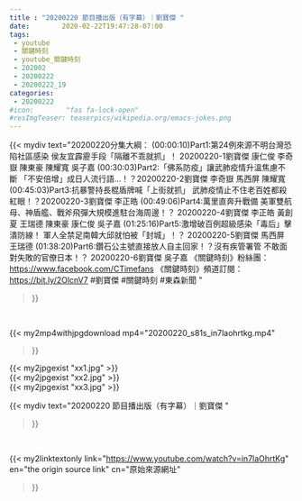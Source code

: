 ```yaml
---
title : "20200220 節目播出版（有字幕）｜劉寶傑 "
date:        2020-02-22T19:47:28-07:00
tags:
 - youtube
 - 關鍵時刻
 - youtube_關鍵時刻
 - 202002
 - 20200222
 - 20200222_19
categories:
 - 20200222
#icon:        "fas fa-lock-open"
#resImgTeaser: teaserpics/wikipedia.org/emacs-jokes.png
---
```


{{< mydiv text="20200220分集大綱：  (00:00:10)Part1:第24例來源不明台灣恐陷社區感染 侯友宜霹靂手段「隔離不乖就抓」！ 20200220-1劉寶傑 康仁俊 李奇嶽 陳東豪 陳耀寬 吳子嘉  (00:30:03)Part2:「佛系防疫」讓武肺疫情升溫焦慮不斷 「不安倍增」成日人流行語…！？20200220-2劉寶傑 李奇嶽 馬西屏 陳耀寬  (00:45:03)Part3:抗暴警持長棍盾牌喊「上街就抓」 武肺疫情止不住老百姓都殺紅眼！？20200220-3劉寶傑 李正皓  (00:49:06)Part4:萬里直奔升戰備 美軍雙航母、神盾艦、戰斧飛彈大規模進駐台海周邊！？ 20200220-4劉寶傑 李正皓 黃創夏 王瑞德  陳東豪 康仁俊 吳子嘉  (01:25:16)Part5:激增破百例超級感染「毒后」擊潰防線！ 軍人全禁足南韓大邱就怕被「封城」！？ 20200220-5劉寶傑 馬西屏 王瑞德  (01:38:20)Part6:鑽石公主號直接放人自主回家！？沒有疾管署管 不敢面對失敗的官僚日本！？ 20200220-6劉寶傑 吳子嘉  《關鍵時刻》粉絲團：https://www.facebook.com/CTimefans 《關鍵時刻》頻道訂閱：https://bit.ly/2OlcnV7  #劉寶傑 #關鍵時刻  #東森新聞 "
>}}
<br>


{{< my2mp4withjpgdownload mp4="20200220_s81s_in7laohrtkg.mp4"
>}}

{{< my2jpgexist "xx1.jpg" >}}<br>
{{< my2jpgexist "xx2.jpg" >}}<br>
{{< my2jpgexist "xx3.jpg" >}}<br>



{{< mydiv text="20200220 節目播出版（有字幕）｜劉寶傑 "
>}}
<br>

{{< my2linktextonly link="https://www.youtube.com/watch?v=in7laOhrtKg"
en="the origin source link" cn="原始來源網址"
>}}


<br>

